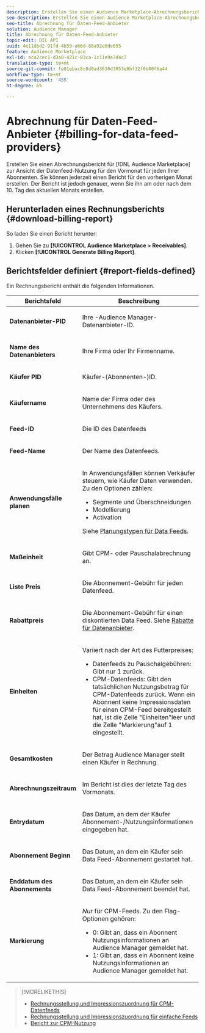 ```yaml
---
description: Erstellen Sie einen Audience Marketplace-Abrechnungsbericht, um die Nutzung von Ansichten-Datenfeeds für den Vormonat für jeden Ihrer Abonnenten zu ermöglichen. Sie können jederzeit einen Bericht für den vorherigen Monat erstellen. Der Bericht ist jedoch genauer, wenn Sie ihn am oder nach dem 10. Tag des aktuellen Monats erstellen.
seo-description: Erstellen Sie einen Audience Marketplace-Abrechnungsbericht, um die Nutzung von Ansichten-Datenfeeds für den Vormonat für jeden Ihrer Abonnenten zu ermöglichen. Sie können jederzeit einen Bericht für den vorherigen Monat erstellen. Der Bericht ist jedoch genauer, wenn Sie ihn am oder nach dem 10. Tag des aktuellen Monats erstellen.
seo-title: Abrechnung für Daten-Feed-Anbieter
solution: Audience Manager
title: Abrechnung für Daten-Feed-Anbieter
topic-edit: DIL API
uuid: 4e11dbd2-91fd-4b59-a66d-86a92e0de655
feature: Audience Marketplace
exl-id: aca2cec1-d3a0-421c-83ca-1c11e9e7d4c7
translation-type: tm+mt
source-git-commit: fe01ebac8c0d0ad3630d3853e0bf32f0b00f6a44
workflow-type: tm+mt
source-wordcount: '455'
ht-degree: 6%

---
```


# Abrechnung für Daten-Feed-Anbieter {#billing-for-data-feed-providers}

Erstellen Sie einen Abrechnungsbericht für [!DNL Audience Marketplace] zur Ansicht der Datenfeed-Nutzung für den Vormonat für jeden Ihrer Abonnenten. Sie können jederzeit einen Bericht für den vorherigen Monat erstellen. Der Bericht ist jedoch genauer, wenn Sie ihn am oder nach dem 10. Tag des aktuellen Monats erstellen.

## Herunterladen eines Rechnungsberichts {#download-billing-report}

So laden Sie einen Bericht herunter:

1. Gehen Sie zu **[!UICONTROL Audience Marketplace > Receivables]**.
1. Klicken **[!UICONTROL Generate Billing Report]**.

## Berichtsfelder definiert {#report-fields-defined}

Ein Rechnungsbericht enthält die folgenden Informationen.

<table id="table_B433D5059F6446068683E425B1D87520"> 
 <thead> 
  <tr> 
   <th colname="col1" class="entry"> Berichtsfeld </th> 
   <th colname="col2" class="entry"> Beschreibung </th> 
  </tr> 
 </thead>
 <tbody> 
  <tr> 
   <td colname="col1"> <p><b><span class="uicontrol"> Datenanbieter-PID</span></b> </p> </td> 
   <td colname="col2"> <p>Ihre <span class="keyword">-Audience Manager</span>-Datenanbieter-ID. </p> </td> 
  </tr> 
  <tr> 
   <td colname="col1"> <p><b><span class="uicontrol"> Name des Datenanbieters</span></b> </p> </td> 
   <td colname="col2"> <p>Ihre Firma oder Ihr Firmenname. </p> </td> 
  </tr> 
  <tr> 
   <td colname="col1"> <p><b><span class="uicontrol"> Käufer PID</span></b> </p> </td> 
   <td colname="col2"> <p>Käufer-(Abonnenten-)ID. </p> </td> 
  </tr> 
  <tr> 
   <td colname="col1"> <p><b><span class="uicontrol"> Käufername</span></b> </p> </td> 
   <td colname="col2"> <p>Name der Firma oder des Unternehmens des Käufers. </p> </td> 
  </tr> 
  <tr> 
   <td colname="col1"> <p><b><span class="uicontrol"> Feed-ID</span></b> </p> </td> 
   <td colname="col2"> <p>Die ID des Datenfeeds </p> </td> 
  </tr> 
  <tr> 
   <td colname="col1"> <p><b><span class="uicontrol"> Feed-Name</span></b> </p> </td> 
   <td colname="col2"> <p>Der Name des Datenfeeds. </p> </td> 
  </tr> 
  <tr> 
   <td colname="col1"> <p><b><span class="uicontrol"> Anwendungsfälle planen</span></b> </p> </td> 
   <td colname="col2"> <p>In Anwendungsfällen können Verkäufer steuern, wie Käufer Daten verwenden. Zu den Optionen zählen: </p> 
    <ul id="ul_8230A93B5DCE4C10B025D3C761F72CEF"> 
     <li id="li_3400C6475F6D43D7AF54D9A0ED9C09E0">Segmente und Überschneidungen </li> 
     <li id="li_65DFEF1EA6C341ACB5B72FF629F10AFC">Modellierung </li> 
     <li id="li_B84935B93ADE4D299732CE7E099DF7B3">Activation </li> 
    </ul> <p>Siehe <a href="../../../features/audience-marketplace/marketplace-data-providers/marketplace-create-manage-feeds.md#plan-types"> Planungstypen für Data Feeds</a>. </p> </td> 
  </tr> 
  <tr> 
   <td colname="col1"> <p><b><span class="uicontrol"> Maßeinheit</span></b> </p> </td> 
   <td colname="col2"> <p>Gibt CPM- oder Pauschalabrechnung an. </p> </td> 
  </tr> 
  <tr> 
   <td colname="col1"> <p><b><span class="uicontrol"> Liste Preis</span></b> </p> </td> 
   <td colname="col2"> <p>Die Abonnement-Gebühr für jeden Datenfeed. </p> </td> 
  </tr> 
  <tr> 
   <td colname="col1"> <p><b><span class="uicontrol"> Rabattpreis</span></b> </p> </td> 
   <td colname="col2"> <p>Die Abonnement-Gebühr für einen diskontierten Data Feed. Siehe <a href="../../../features/audience-marketplace/marketplace-data-providers/marketplace-create-manage-feeds.md#discounts"> Rabatte für Datenanbieter</a>. </p> </td> 
  </tr> 
  <tr> 
   <td colname="col1"> <p><b><span class="uicontrol"> Einheiten</span></b> </p> </td> 
   <td colname="col2"> <p>Variiert nach der Art des Futterpreises: </p> 
    <ul id="ul_01550B436EEE4FBC8C9945E08E3CE2C6"> 
     <li id="li_C589F6A751AB407E853AC6F726A47F14">Datenfeeds zu Pauschalgebühren: Gibt nur 1 zurück. </li> 
     <li id="li_F93F8AEB2D8C45BFA0305E7808AFF848">CPM-Datenfeeds: Gibt den tatsächlichen Nutzungsbetrag für CPM-Datenfeeds zurück. Wenn ein Abonnent keine Impressionsdaten für einen CPM-Feed bereitgestellt hat, ist die Zelle "Einheiten"leer und die Zelle "Markierung"auf 1 eingestellt. </li> 
    </ul> </td> 
  </tr> 
  <tr> 
   <td colname="col1"> <p><b><span class="uicontrol"> Gesamtkosten</span></b> </p> </td> 
   <td colname="col2"> <p>Der Betrag <span class="keyword"> Audience Manager</span> stellt einen Käufer in Rechnung. </p> </td> 
  </tr> 
  <tr> 
   <td colname="col1"> <p><b><span class="uicontrol"> Abrechnungszeitraum</span></b> </p> </td> 
   <td colname="col2"> <p> Im Bericht ist dies der letzte Tag des Vormonats. </p> </td> 
  </tr> 
  <tr> 
   <td colname="col1"> <p><b><span class="uicontrol"> Entrydatum</span></b> </p> </td> 
   <td colname="col2"> <p>Das Datum, an dem der Käufer Abonnement-/Nutzungsinformationen eingegeben hat. </p> </td> 
  </tr> 
  <tr> 
   <td colname="col1"> <p><b><span class="uicontrol"> Abonnement Beginn</span></b> </p> </td> 
   <td colname="col2"> <p>Das Datum, an dem ein Käufer sein Data Feed-Abonnement gestartet hat. </p> </td> 
  </tr> 
  <tr> 
   <td colname="col1"> <p><b><span class="uicontrol"> Enddatum des Abonnements</span></b> </p> </td> 
   <td colname="col2"> <p>Das Datum, an dem ein Käufer sein Data Feed-Abonnement beendet hat. </p> </td> 
  </tr> 
  <tr> 
   <td colname="col1"> <p><b><span class="uicontrol"> Markierung</span></b> </p> </td> 
   <td colname="col2"> <p> <i>Nur</i> für CPM-Feeds. Zu den Flag-Optionen gehören: </p> 
    <ul id="ul_509BC73B754A43299F8D719AB0805ABD"> 
     <li id="li_AB35E33B68EC49A187495DF6B9D86563">0: Gibt an, dass ein Abonnent Nutzungsinformationen an <span class="keyword"> Audience Manager</span> gemeldet hat. </li> 
     <li id="li_2E4871B127A84EC586A9F3659F52D67E">1: Gibt an, dass ein Abonnent keine Nutzungsinformationen an <span class="keyword"> Audience Manager</span> gemeldet hat. </li> 
    </ul> </td> 
  </tr> 
 </tbody> 
</table>

>[!MORELIKETHIS]
>
>* [Rechnungsstellung und Impressionszuordnung für CPM-Datenfeeds](../../../features/audience-marketplace/marketplace-data-buyers/marketplace-buyer-billing.md#cost-attribution)
>* [Rechnungsstellung und Impressionszuordnung für einfache Feeds](../../../features/audience-marketplace/marketplace-data-buyers/marketplace-buyer-billing.md)
>* [Bericht zur CPM-Nutzung](../../../features/audience-marketplace/marketplace-data-buyers/marketplace-buyer-billing.md#report-cpm-usage)

